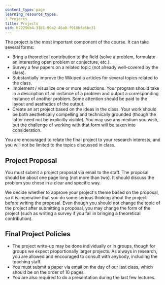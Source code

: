 ```yaml
---
content_type: page
learning_resource_types:
- Projects
title: Projects
uid: b72296b4-3181-90a2-46a0-f918bfa6bc31
---
```


The project is the most important component of the course. It can take several forms:

*   Bring a theoretical contribution to the field (solve a problem, formulate an interesting open problem or conjecture, etc.).
*   Survey a few papers on a related topic (not already well-covered by the class).
*   Substantially improve the Wikipedia articles for several topics related to the class.
*   Implement / visualize one or more reductions. Your program should take in a description of an instance of a problem and output a corresponding instance of another problem. Some attention should be paid to the layout and aesthetics of the output.
*   Create an art project based on the ideas in the class. Your work should be both aesthetically compelling and technically grounded (though the latter need not be explicitly visible). You may use any medium you wish, but the challenge of working with that form will be taken into consideration.

You are encouraged to relate the final project to your research interests, and you will not be limited to the topics discussed in class.

Project Proposal
----------------

You must submit a project proposal via email to the staff. The proposal should be about one page long (not more than two). It should discuss the problem you chose in a clear and specific way.

We decide whether to approve your project's theme based on the proposal, so it is imperative that you do some serious thinking about the project before writing the proposal. Even though you should not change the topic of the project after submitting a proposal, you may change the form of the project (such as writing a survey if you fail in bringing a theoretical contribution).

Final Project Policies
----------------------

*   The project write-up may be done individually or in groups, though for groups we expect proportionally larger projects. As always in research, you are allowed and encouraged to consult with anybody, including the teaching staff.
*   You must submit a paper via email on the day of our last class, which should be on the order of 10 pages.
*   You are also required to do a presentation during the last few lectures.